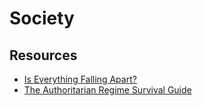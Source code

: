 # Society

## Resources

- [Is Everything Falling Apart?](https://nonzero.substack.com/p/is-everything-falling-apart)
- [The Authoritarian Regime Survival Guide](https://verfassungsblog.de/the-authoritarian-regime-survival-guide/)
